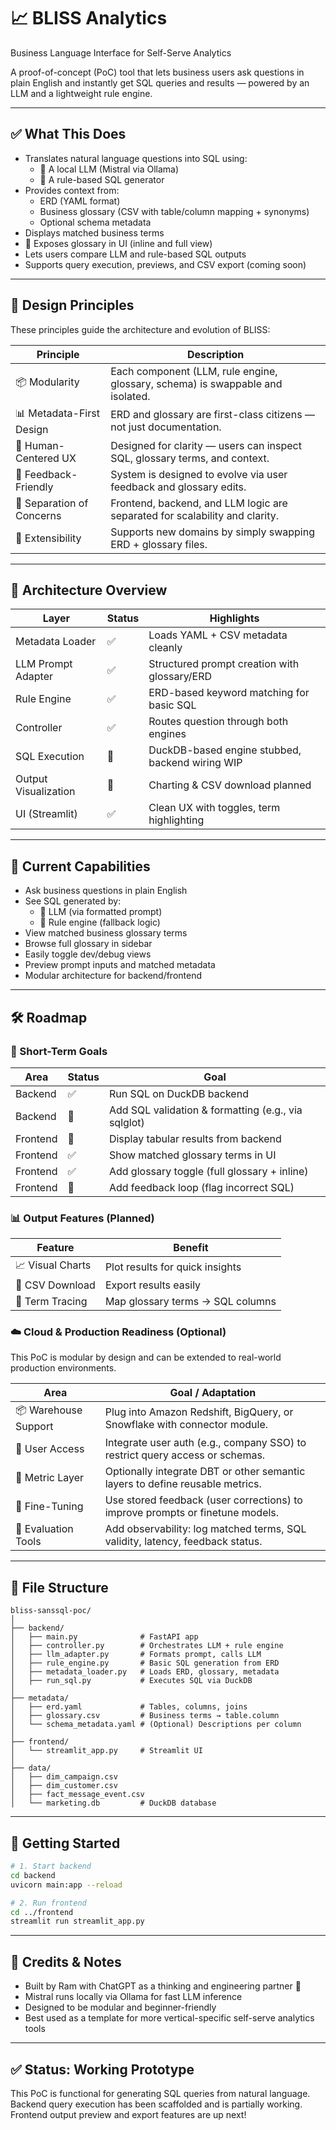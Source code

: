 # 📈 BLISS Analytics

Business Language Interface for Self-Serve Analytics

A proof-of-concept (PoC) tool that lets business users ask questions in plain English and instantly get SQL queries and results — powered by an LLM and a lightweight rule engine.

---

## ✅ What This Does

- Translates natural language questions into SQL using:
  - 🤖 A local LLM (Mistral via Ollama)
  - 🧠 A rule-based SQL generator
- Provides context from:
  - ERD (YAML format)
  - Business glossary (CSV with table/column mapping + synonyms)
  - Optional schema metadata
- Displays matched business terms
- 📘 Exposes glossary in UI (inline and full view)
- Lets users compare LLM and rule-based SQL outputs
- Supports query execution, previews, and CSV export (coming soon)

---

## 📐 Design Principles

These principles guide the architecture and evolution of BLISS:

| Principle                  | Description                                                                 |
|---------------------------|-----------------------------------------------------------------------------|
| 📦 Modularity             | Each component (LLM, rule engine, glossary, schema) is swappable and isolated. |
| 📊 Metadata-First Design  | ERD and glossary are first-class citizens — not just documentation.          |
| 🧠 Human-Centered UX      | Designed for clarity — users can inspect SQL, glossary terms, and context.   |
| 🔁 Feedback-Friendly      | System is designed to evolve via user feedback and glossary edits.           |
| 🔐 Separation of Concerns | Frontend, backend, and LLM logic are separated for scalability and clarity.  |
| 🧩 Extensibility           | Supports new domains by simply swapping ERD + glossary files.                |

---

## 🧱 Architecture Overview

| Layer                | Status | Highlights |
|---------------------|--------|------------|
| Metadata Loader     | ✅     | Loads YAML + CSV metadata cleanly |
| LLM Prompt Adapter  | ✅     | Structured prompt creation with glossary/ERD |
| Rule Engine         | ✅     | ERD-based keyword matching for basic SQL |
| Controller          | ✅     | Routes question through both engines |
| SQL Execution       | 🔲     | DuckDB-based engine stubbed, backend wiring WIP |
| Output Visualization| 🔲     | Charting & CSV download planned |
| UI (Streamlit)      | ✅     | Clean UX with toggles, term highlighting |

---

## 🧩 Current Capabilities

- Ask business questions in plain English
- See SQL generated by:
  - 🤖 LLM (via formatted prompt)
  - 🧠 Rule engine (fallback logic)
- View matched business glossary terms
- Browse full glossary in sidebar
- Easily toggle dev/debug views
- Preview prompt inputs and matched metadata
- Modular architecture for backend/frontend

---

## 🛠️ Roadmap

### 🎯 Short-Term Goals

| Area     | Status | Goal |
|----------|--------|------|
| Backend  | ✅     | Run SQL on DuckDB backend |
| Backend  | 🔲     | Add SQL validation & formatting (e.g., via sqlglot) |
| Frontend | 🔲     | Display tabular results from backend |
| Frontend | ✅     | Show matched glossary terms in UI |
| Frontend | ✅     | Add glossary toggle (full glossary + inline) |
| Frontend | 🔲     | Add feedback loop (flag incorrect SQL) |

### 📊 Output Features (Planned)

| Feature         | Benefit |
|----------------|---------|
| 📈 Visual Charts | Plot results for quick insights |
| 📁 CSV Download | Export results easily |
| 🧠 Term Tracing | Map glossary terms → SQL columns |

### ☁️ Cloud & Production Readiness (Optional)

This PoC is modular by design and can be extended to real-world production environments.

| Area              | Goal / Adaptation                                                                 |
|-------------------|-----------------------------------------------------------------------------------|
| 📦 Warehouse Support| Plug into Amazon Redshift, BigQuery, or Snowflake with connector module.         |
| 🔐 User Access     | Integrate user auth (e.g., company SSO) to restrict query access or schemas.     |
| 🧩 Metric Layer     | Optionally integrate DBT or other semantic layers to define reusable metrics.     |
| 🧠 Fine-Tuning      | Use stored feedback (user corrections) to improve prompts or finetune models.     |
| 🧪 Evaluation Tools | Add observability: log matched terms, SQL validity, latency, feedback status.    |

---

## 📁 File Structure

```
bliss-sanssql-poc/
│
├── backend/
│   ├── main.py              # FastAPI app
│   ├── controller.py        # Orchestrates LLM + rule engine
│   ├── llm_adapter.py       # Formats prompt, calls LLM
│   ├── rule_engine.py       # Basic SQL generation from ERD
│   ├── metadata_loader.py   # Loads ERD, glossary, metadata
│   ├── run_sql.py           # Executes SQL via DuckDB
│
├── metadata/
│   ├── erd.yaml             # Tables, columns, joins
│   ├── glossary.csv         # Business terms → table.column
│   └── schema_metadata.yaml # (Optional) Descriptions per column
│
├── frontend/
│   └── streamlit_app.py     # Streamlit UI
│
├── data/
│   ├── dim_campaign.csv
│   ├── dim_customer.csv
│   ├── fact_message_event.csv
│   └── marketing.db         # DuckDB database
```

---

## 🚀 Getting Started

```bash
# 1. Start backend
cd backend
uvicorn main:app --reload

# 2. Run frontend
cd ../frontend
streamlit run streamlit_app.py
```

---

## 🙌 Credits & Notes

- Built by Ram with ChatGPT as a thinking and engineering partner 💬
- Mistral runs locally via Ollama for fast LLM inference
- Designed to be modular and beginner-friendly
- Best used as a template for more vertical-specific self-serve analytics tools

---

## ✅ Status: Working Prototype

This PoC is functional for generating SQL queries from natural language. Backend query execution has been scaffolded and is partially working. Frontend output preview and export features are up next!
